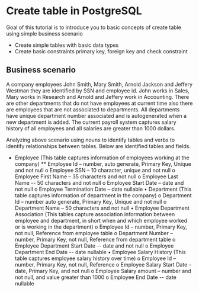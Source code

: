 # Create table in PostgreSQL

Goal of this tutorial is to introduce you to basic concepts of create table using simple business scenario
* Create simple tables with basic data types
*	Create basic constraints primary key, foreign key and check constraint

## Business scenario
A company employees John Smith, Mary Smith, Arnold Jackson and Jeffery Westman they are identified by SSN and employee id.  John works in Sales, Mary works in Research and Arnold and Jeffery work in Accounting. There are other departments that do not have employees at current time also there are employees that are not associated to departments.  All departments have unique department number associated and is autogenerated when a new department is added. The current payroll system captures salary history of all employees and all salaries are greater than 1000 dollars.

Analyzing above scenario using nouns to identify tables and verbs to identify relationships between tables. Below are  identified tables and fields.  

* Employee (This table captures information of employees working at the company)
** Employee Id – number, auto generate, Primary Key, Unique and not null
o	Employee SSN – 10 character, unique and not null
o	Employee First Name – 35 characters and not null
o	Employee Last Name -- 50 characters and not null
o	Employee Start Date – date and not null
o	Employee Termination Date – date nullable
•	Department (This table captures information of department in the company)
o	Department Id – number auto generate, Primary Key, Unique and not null
o	Department Name – 50 characters and not null
•	Employee Department Association (This tables capture association information between employee and department,  in short when and which employee worked or is working  in the department)
o	Employee Id – number, Primary Key, not null, Reference from employee table
o	Department Number – number, Primary Key, not null, Reference from department table 
o	Employee Department Start Date -- date and not null
o	Employee Department End Date -- date nullable
•	Employee Salary History (This table captures employee salary history over time)
o	Employee Id – number, Primary Key, not null, Reference
o	Employee Salary Start Date – date, Primary Key, and not null
o	Employee Salary amount – number and not null, and value greater than 1000
o	Employee End Date -- date nullable

